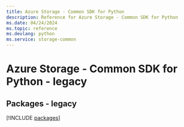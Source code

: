 ```yaml
---
title: Azure Storage - Common SDK for Python
description: Reference for Azure Storage - Common SDK for Python
ms.date: 04/24/2024
ms.topic: reference
ms.devlang: python
ms.service: storage-common
---
```

# Azure Storage - Common SDK for Python - legacy
## Packages - legacy
[!INCLUDE [packages](storage---common-index.md)]